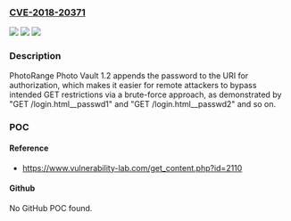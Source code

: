 ### [CVE-2018-20371](https://cve.mitre.org/cgi-bin/cvename.cgi?name=CVE-2018-20371)
![](https://img.shields.io/static/v1?label=Product&message=n%2Fa&color=blue)
![](https://img.shields.io/static/v1?label=Version&message=n%2Fa&color=blue)
![](https://img.shields.io/static/v1?label=Vulnerability&message=n%2Fa&color=brighgreen)

### Description

PhotoRange Photo Vault 1.2 appends the password to the URI for authorization, which makes it easier for remote attackers to bypass intended GET restrictions via a brute-force approach, as demonstrated by "GET /login.html__passwd1" and "GET /login.html__passwd2" and so on.

### POC

#### Reference
- https://www.vulnerability-lab.com/get_content.php?id=2110

#### Github
No GitHub POC found.

